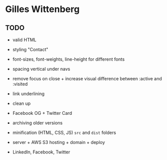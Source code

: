 # Gilles Wittenberg

## TODO

- valid HTML
- styling "Contact"
- font-sizes, font-weights, line-height for different fonts 
- spacing vertical under navs
- remove focus on close + increase visual difference between :active and :visited 
- link underlining
- clean up

- Facebook OG + Twitter Card

- archiving older versions
- minification (HTML, CSS, JS) `src` and `dist` folders
- server + AWS S3 hosting + domain + deploy

- LinkedIn, Facebook, Twitter